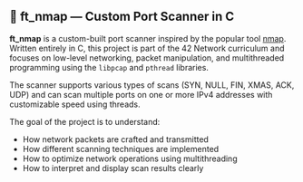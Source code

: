 ## 📡 ft_nmap — Custom Port Scanner in C

**ft_nmap** is a custom-built port scanner inspired by the popular tool [nmap](https://nmap.org/). Written entirely in C, this project is part of the 42 Network curriculum and focuses on low-level networking, packet manipulation, and multithreaded programming using the `libpcap` and `pthread` libraries.

The scanner supports various types of scans (SYN, NULL, FIN, XMAS, ACK, UDP) and can scan multiple ports on one or more IPv4 addresses with customizable speed using threads.

The goal of the project is to understand:

- How network packets are crafted and transmitted
- How different scanning techniques are implemented
- How to optimize network operations using multithreading
- How to interpret and display scan results clearly
